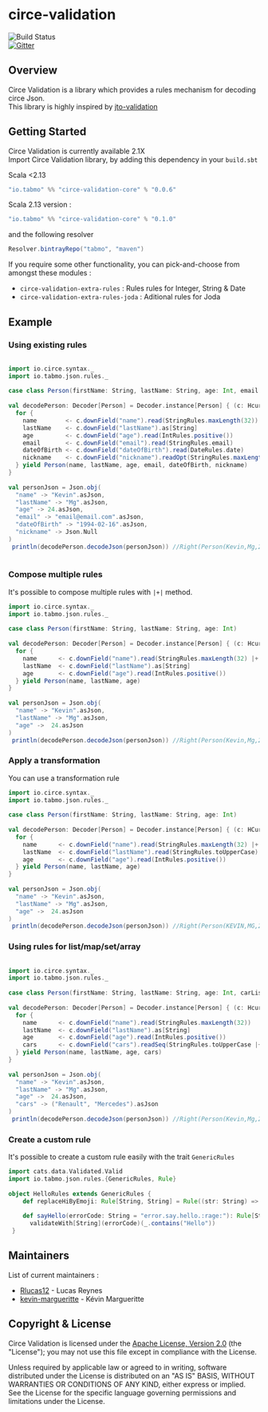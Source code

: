 
# circe-validation  
  
![Build Status](https://travis-ci.org/tabmo/circe-validation.svg?branch=master)  
[![Gitter](https://badges.gitter.im/tabmo/circe-validation.svg)](https://gitter.im/tabmo/circe-validation?utm_source=badge&utm_medium=badge&utm_campaign=pr-badge)  
  
## Overview  
Circe Validation is a library which provides a rules mechanism for decoding circe Json.  
This library is highly inspired by [jto-validation](https://github.com/jto/validation)  
  
## Getting Started  
  
Circe Validation is currently available 2.1X  
Import Circe Validation library, by adding this dependency in your `build.sbt`

Scala <2.13  
```scala  
"io.tabmo" %% "circe-validation-core" % "0.0.6"
```  
  
  Scala 2.13 version :
  
  ```scala  
  "io.tabmo" %% "circe-validation-core" % "0.1.0"
  ```  
and the following resolver  
  
```scala  
Resolver.bintrayRepo("tabmo", "maven")  
```  
  
If you require some other functionality, you can pick-and-choose from amongst these modules :  
  
 - `circe-validation-extra-rules` : Rules rules for Integer, String & Date  
 - `circe-validation-extra-rules-joda` : Aditional rules for Joda  
  
## Example  
### Using existing rules  
  
```scala  
  
import io.circe.syntax._  
import io.tabmo.json.rules._  
  
case class Person(firstName: String, lastName: String, age: Int, email: String, dateOfBirth: Date, nickname: Option[String])  
  
val decodePerson: Decoder[Person] = Decoder.instance[Person] { (c: Hcursor) =>  
  for {
    name        <- c.downField("name").read(StringRules.maxLength(32))
    lastName    <- c.downField("lastName").as[String]
    age         <- c.downField("age").read(IntRules.positive())
    email       <- c.downField("email").read(StringRules.email)
    dateOfBirth <- c.downField("dateOfBirth").read(DateRules.date)
    nickname    <- c.downField("nickname").readOpt(StringRules.maxLength(32))
  } yield Person(name, lastName, age, email, dateOfBirth, nickname)
}  
  
val personJson = Json.obj(  
  "name" -> "Kevin".asJson,  
  "lastName" -> "Mg".asJson,  
  "age" -> 24.asJson,  
  "email" -> "email@email.com".asJson,  
  "dateOfBirth" -> "1994-02-16".asJson,
  "nickname" -> Json.Null  
)  
 println(decodePerson.decodeJson(personJson)) //Right(Person(Kevin,Mg,24,email@email.com,Wed Feb 16 00:00:00 CET 1994, None))  
  
```  
### Compose multiple rules  
  
It's possible to compose multiple rules with `|+|` method.  
```scala  
import io.circe.syntax._  
import io.tabmo.json.rules._  
  
case class Person(firstName: String, lastName: String, age: Int)  
  
val decodePerson: Decoder[Person] = Decoder.instance[Person] { (c: Hcursor) =>  
  for {  
    name      <- c.downField("name").read(StringRules.maxLength(32) |+| StringRules.isNotEmpty())  
    lastName  <- c.downField("lastName").as[String]  
    age       <- c.downField("age").read(IntRules.positive())  
  } yield Person(name, lastName, age)  
}  
  
val personJson = Json.obj(  
  "name" -> "Kevin".asJson,  
  "lastName" -> "Mg".asJson,  
  "age" ->  24.asJson  
)  
 println(decodePerson.decodeJson(personJson)) //Right(Person(Kevin,Mg,24))  
```  
### Apply a transformation  
  
You can use a transformation rule  
```scala  
import io.circe.syntax._  
import io.tabmo.json.rules._  
  
case class Person(firstName: String, lastName: String, age: Int)  
  
val decodePerson: Decoder[Person] = Decoder.instance[Person] { (c: HCursor) =>  
  for {  
    name      <- c.downField("name").read(StringRules.maxLength(32) |+| StringRules.toUpperCase())  
    lastName  <- c.downField("lastName").read(StringRules.toUpperCase)  
    age       <- c.downField("age").read(IntRules.positive())  
  } yield Person(name, lastName, age)  
}  
  
val personJson = Json.obj(  
  "name" -> "Kevin".asJson,  
  "lastName" -> "Mg".asJson,  
  "age" ->  24.asJson  
)  
 println(decodePerson.decodeJson(personJson)) //Right(Person(KEVIN,MG,24))  
 ```  
  
### Using rules for list/map/set/array  
```scala  
  
import io.circe.syntax._  
import io.tabmo.json.rules._  
  
case class Person(firstName: String, lastName: String, age: Int, carList: Seq[String])  
  
val decodePerson: Decoder[Person] = Decoder.instance[Person] { (c: Hcursor) =>  
  for {  
    name      <- c.downField("name").read(StringRules.maxLength(32))  
    lastName  <- c.downField("lastName").as[String]  
    age       <- c.downField("age").read(IntRules.positive())  
    cars      <- c.downField("cars").readSeq(StringRules.toUpperCase |+| StringRules.maxLength(32))  
  } yield Person(name, lastName, age, cars)  
}  
  
val personJson = Json.obj(  
  "name" -> "Kevin".asJson,  
  "lastName" -> "Mg".asJson,  
  "age" ->  24.asJson,  
  "cars" -> ("Renault", "Mercedes").asJson  
)  
 println(decodePerson.decodeJson(personJson)) //Right(Person(Kevin,Mg,24,List(RENAULT, MERCEDES)))  
```  
  
### Create a custom rule  
It's possible to create a custom rule easily with the trait `GenericRules`  
```scala  
import cats.data.Validated.Valid  
import io.tabmo.json.rules.{GenericRules, Rule}  
  
object HelloRules extends GenericRules {  
    def replaceHiByEmoji: Rule[String, String] = Rule((str: String) => { Valid(str.replaceAll("Hi", ":wave:")) })  
  
    def sayHello(errorCode: String = "error.say.hello.:rage:"): Rule[String, String] =  
      validateWith[String](errorCode)(_.contains("Hello"))  
 }  
```  
  
## Maintainers  
List of current maintainers :  
  
 - [Rlucas12](https://github.com/Rlucas12) - Lucas Reynes  
 - [kevin-margueritte](https://github.com/kevin-margueritte) - Kévin Margueritte  
  
## Copyright & License  
  
Circe Validation is licensed under the [Apache License, Version 2.0](http://www.apache.org/licenses/LICENSE-2.0) (the "License"); you may not use this file except in compliance with the License.   
  
Unless required by applicable law or agreed to in writing, software distributed under the License is distributed on an "AS IS" BASIS, WITHOUT WARRANTIES OR CONDITIONS OF ANY KIND, either express or implied. See the License for the specific language governing permissions and limitations under the License.
